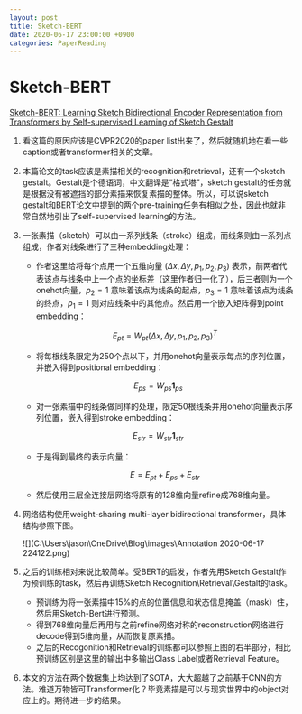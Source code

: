```yaml
---
layout: post
title: Sketch-BERT
date: 2020-06-17 23:00:00 +0900
categories: PaperReading
---
```



# Sketch-BERT

[Sketch-BERT: Learning Sketch Bidirectional Encoder Representation from Transformers by Self-supervised Learning of Sketch Gestalt](https://arxiv.org/abs/2005.09159)

1. 看这篇的原因应该是CVPR2020的paper list出来了，然后就随机地在看一些caption或者transformer相关的文章。

2. 本篇论文的task应该是素描相关的recognition和retrieval，还有一个sketch gestalt。Gestalt是个德语词，中文翻译是“格式塔”，sketch gestalt的任务就是根据没有被遮挡的部分素描来恢复素描的整体。所以，可以说sketch gestalt和BERT论文中提到的两个pre-training任务有相似之处，因此也就非常自然地引出了self-supervised learning的方法。

3. 一张素描（sketch）可以由一系列线条（stroke）组成，而线条则由一系列点组成，作者对线条进行了三种embedding处理：
    - 作者这里给将每个点用一个五维向量 $(\Delta x,\Delta y,p_1,p_2,p_3)$ 表示，前两者代表该点与线条中上一个点的坐标差（这里作者归一化了），后三者则为一个onehot向量，$p_2=1$ 意味着该点为线条的起点，$p_3=1$ 意味着该点为线条的终点，$p_1=1$ 则对应线条中的其他点。然后用一个嵌入矩阵得到point embedding：

        $$E_{pt}=W_{pt}(\Delta x,\Delta y,p_1,p_2,p_3)^T$$

    - 将每根线条限定为250个点以下，并用onehot向量表示每点的序列位置，并嵌入得到positional embedding：

    $$E_{ps}=W_{ps}\textbf{1}_{ps}$$

    - 对一张素描中的线条做同样的处理，限定50根线条并用onehot向量表示序列位置，嵌入得到stroke embedding：

    $$E_{str}=W_{str}\textbf{1}_{str}$$

    - 于是得到最终的表示向量：

        $$E=E_{pt}+E_{ps}+E_{str}$$

    - 然后使用三层全连接层网络将原有的128维向量refine成768维向量。
    
4. 网络结构使用weight-sharing multi-layer bidirectional transformer，具体结构参照下图。

    ![](C:\Users\jason\OneDrive\Blog\images\Annotation 2020-06-17 224122.png)

5. 之后的训练相对来说比较简单。受BERT的启发，作者先用Sketch Gestalt作为预训练的task，然后再训练Sketch Recognition\Retrieval\Gestalt的task。
    - 预训练为将一张素描中15%的点的位置信息和状态信息掩盖（mask）住，然后用Sketch-Bert进行预测。
    - 得到768维向量后再用与之前refine网络对称的reconstruction网络进行decode得到5维向量，从而恢复原素描。
    - 之后的Recogonition和Retrieval的训练都可以参照上图的右半部分，相比预训练区别是这里的输出中多输出Class Label或者Retrieval Feature。

6. 本文的方法在两个数据集上均达到了SOTA，大大超越了之前基于CNN的方法。难道万物皆可Transformer化？毕竟素描是可以与现实世界中的object对应上的。期待进一步的结果。
